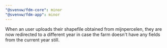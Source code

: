 ```yaml
---
"@svenvw/fdm-core": minor
"@svenvw/fdm-app": minor
---
```


When an user uploads their shapefile obtained from mijnpercelen, they are now redirected to a different year in case the farm doesn't have any fields from the current year still.
